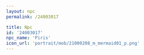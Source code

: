 ```yaml
---
layout: npc
permalink: /24003017

title: Npc
id: '24003017'
npc_name: 'Piris'
icon_url: 'portrait/mob/21000208_m_mermaid01_p.png'
---
```

